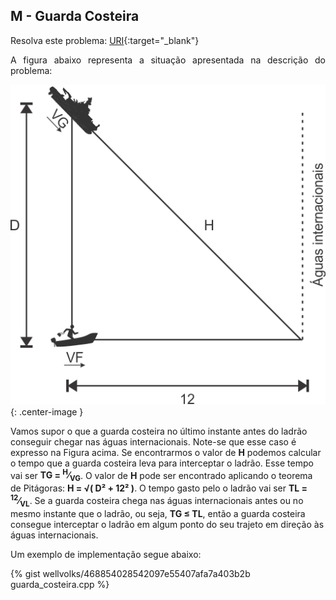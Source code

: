 <div id="guarda">

</div>

## M - Guarda Costeira

Resolva este problema:
[URI][uri-1247]{:target="_blank"}

<p align="justify">
A figura abaixo representa a situação apresentada na descrição do problema:
</p>

![Desenho representando a situação mostrada no enunciado](/_assets/images/guarda.png){: .center-image }

<p>
Vamos supor o que a guarda costeira no último instante antes do ladrão conseguir chegar nas águas internacionais. Note-se que esse caso é expresso na Figura acima. Se encontrarmos o valor de <b>H</b> podemos calcular o tempo que a guarda costeira leva para interceptar o ladrão. Esse tempo vai ser <b>TG = <sup>H</sup>&frasl;<sub>VG</sub></b>. O valor de <b>H</b> pode ser encontrado aplicando o teorema de Pitágoras: <b>H = &radic;( D&sup2; + 12&sup2; )</b>. O tempo gasto pelo o ladrão vai ser <b>TL = <sup>12</sup>&frasl;<sub>VL</sub></b>. Se a guarda costeira chega nas águas internacionais antes ou no mesmo instante que o ladrão, ou seja, <b>TG &le; TL</b>, então a guarda costeira consegue interceptar o ladrão em algum ponto do seu trajeto em direção às águas internacionais.
</p>

Um exemplo de implementação segue abaixo:

{% gist wellvolks/468854028542097e55407afa7a403b2b guarda_costeira.cpp %}


[uri-1247]:		https://www.urionlinejudge.com.br/judge/pt/problems/view/1247
